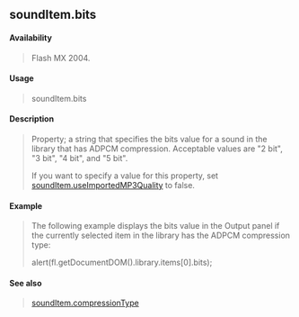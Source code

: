## soundItem.bits

#### Availability

> Flash MX 2004.

#### Usage

> soundItem.bits

#### Description

> Property; a string that specifies the bits value for a sound in the library that has ADPCM compression. Acceptable values are "2 bit", "3 bit", "4 bit", and "5 bit".
>
> If you want to specify a value for this property, set [soundItem.useImportedMP3Quality](#_bookmark842) to false.

#### Example

> The following example displays the bits value in the Output panel if the currently selected item in the library has the ADPCM compression type:
>
> alert(fl.getDocumentDOM().library.items\[0\].bits);

#### See also

> [soundItem.compressionType](#soundItem.compressionType)

<span id="soundItem.compressionType" class="anchor"></span>
